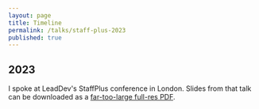 ```yaml
---
layout: page
title: Timeline
permalink: /talks/staff-plus-2023
published: true
---
```


## 2023

I spoke at LeadDev's StaffPlus conference in London. Slides from that talk can be downloaded as a <a href="https://krt-images.s3.eu-west-2.amazonaws.com/ktierney-librarian-tips-brighton-ruby.pdf">far-too-large full-res PDF</a>.